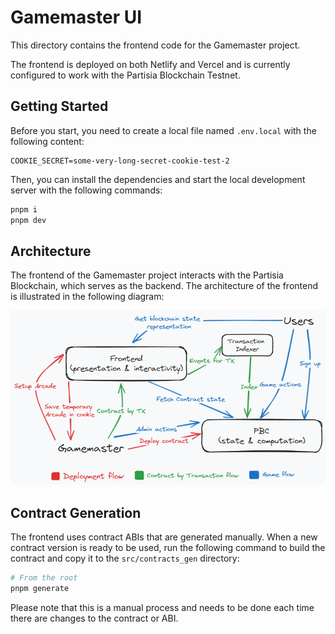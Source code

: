 # Gamemaster UI

This directory contains the frontend code for the Gamemaster project.

The frontend is deployed on both Netlify and Vercel and is currently configured to work with the Partisia Blockchain Testnet.


## Getting Started
Before you start, you need to create a local file named `.env.local` with the following content:
```env
COOKIE_SECRET=some-very-long-secret-cookie-test-2
```

Then, you can install the dependencies and start the local development server with the following commands:
```bash
pnpm i
pnpm dev
```

## Architecture
The frontend of the Gamemaster project interacts with the Partisia Blockchain, which serves as the backend. The architecture of the frontend is illustrated in the following diagram:

![Architecture](./docs/web-architecture.png)

## Contract Generation
The frontend uses contract ABIs that are generated manually. When a new contract version is ready to be used, run the following command to build the contract and copy it to the `src/contracts_gen` directory:
```bash
# From the root
pnpm generate
```

Please note that this is a manual process and needs to be done each time there are changes to the contract or ABI.

